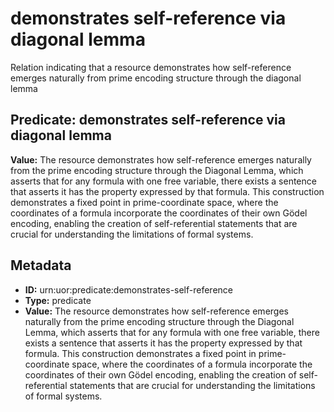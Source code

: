 # demonstrates self-reference via diagonal lemma

Relation indicating that a resource demonstrates how self-reference emerges naturally from prime encoding structure through the diagonal lemma

## Predicate: demonstrates self-reference via diagonal lemma

**Value:** The resource demonstrates how self-reference emerges naturally from the prime encoding structure through the Diagonal Lemma, which asserts that for any formula with one free variable, there exists a sentence that asserts it has the property expressed by that formula. This construction demonstrates a fixed point in prime-coordinate space, where the coordinates of a formula incorporate the coordinates of their own Gödel encoding, enabling the creation of self-referential statements that are crucial for understanding the limitations of formal systems.

## Metadata

- **ID:** urn:uor:predicate:demonstrates-self-reference
- **Type:** predicate
- **Value:** The resource demonstrates how self-reference emerges naturally from the prime encoding structure through the Diagonal Lemma, which asserts that for any formula with one free variable, there exists a sentence that asserts it has the property expressed by that formula. This construction demonstrates a fixed point in prime-coordinate space, where the coordinates of a formula incorporate the coordinates of their own Gödel encoding, enabling the creation of self-referential statements that are crucial for understanding the limitations of formal systems.

